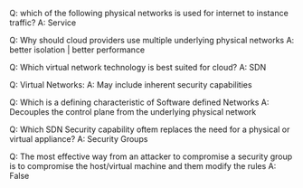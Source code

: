 
Q: which of the following physical networks is used for internet to instance traffic?
A: Service

Q: Why should cloud providers use multiple underlying physical networks 
A: better isolation | better performance

Q: Which virtual network technology is best suited for cloud?
A: SDN

Q: Virtual Networks:
A: May include inherent security capabilities

Q: Which is a defining characteristic of Software defined Networks
A: Decouples the control plane from the underlying physical network

Q: Which SDN Security capability oftem replaces the need for a physical or virtual appliance?
A: Security Groups

Q: The most effective way from an attacker to compromise a security group is to compromise the host/virtual machine and them modify the rules
A: False
